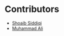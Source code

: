 # Contributors

- [Shoaib Siddiqi](https://github.com/ShoaibSiddiqi)
- [Muhammad Ali ](https://github.com/designsbyali)
